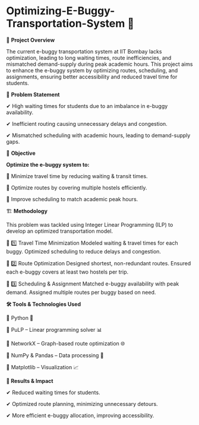 # Optimizing-E-Buggy-Transportation-System 🚖 

📌 **Project Overview**

The current e-buggy transportation system at IIT Bombay lacks optimization, leading to long waiting times, route inefficiencies, and mismatched demand-supply during peak academic hours. This project aims to enhance the e-buggy system by optimizing routes, scheduling, and assignments, ensuring better accessibility and reduced travel time for students.

🎯 **Problem Statement**

✔ High waiting times for students due to an imbalance in e-buggy availability.

✔ Inefficient routing causing unnecessary delays and congestion.

✔ Mismatched scheduling with academic hours, leading to demand-supply gaps.

🚀 **Objective**

**Optimize the e-buggy system to:**

🔹 Minimize travel time by reducing waiting & transit times.

🔹 Optimize routes by covering multiple hostels efficiently.

🔹 Improve scheduling to match academic peak hours.

🏗 **Methodology**

This problem was tackled using Integer Linear Programming (ILP) to develop an optimized transportation model.

🔹 1️⃣ Travel Time Minimization
Modeled waiting & travel times for each buggy.
Optimized scheduling to reduce delays and congestion.

🔹 2️⃣ Route Optimization
Designed shortest, non-redundant routes.
Ensured each e-buggy covers at least two hostels per trip.

🔹 3️⃣ Scheduling & Assignment
Matched e-buggy availability with peak demand.
Assigned multiple routes per buggy based on need.

**🛠 Tools & Technologies Used**

🔹 Python 🐍

🔹 PuLP – Linear programming solver 📊

🔹 NetworkX – Graph-based route optimization 🌐

🔹 NumPy & Pandas – Data processing 📑

🔹 Matplotlib – Visualization 📈

**🚀 Results & Impact**

✔ Reduced waiting times for students.

✔ Optimized route planning, minimizing unnecessary detours.

✔ More efficient e-buggy allocation, improving accessibility.
